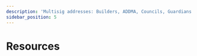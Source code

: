 ```yaml
---
description: 'Multisig addresses: Builders, ADDMA, Councils, Guardians'
sidebar_position: 5
---
```


# Resources

